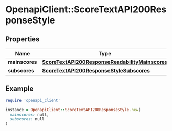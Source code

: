 # OpenapiClient::ScoreTextAPI200ResponseStyle

## Properties

| Name | Type | Description | Notes |
| ---- | ---- | ----------- | ----- |
| **mainscores** | [**ScoreTextAPI200ResponseReadabilityMainscores**](ScoreTextAPI200ResponseReadabilityMainscores.md) |  | [optional] |
| **subscores** | [**ScoreTextAPI200ResponseStyleSubscores**](ScoreTextAPI200ResponseStyleSubscores.md) |  | [optional] |

## Example

```ruby
require 'openapi_client'

instance = OpenapiClient::ScoreTextAPI200ResponseStyle.new(
  mainscores: null,
  subscores: null
)
```

